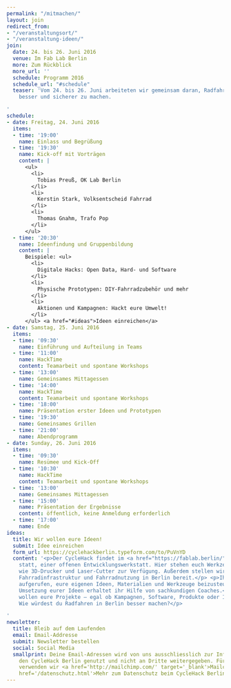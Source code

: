 ```yaml
---
permalink: "/mitmachen/"
layout: join
redirect_from:
- "/veranstaltungsort/"
- "/veranstaltung-ideen/"
join:
  date: 24. bis 26. Juni 2016
  venue: Im Fab Lab Berlin
  more: Zum Rückblick
  more_url: ''
  schedule: Programm 2016
  schedule_url: "#schedule"
  teaser: 'Vom 24. bis 26. Juni arbeiteten wir gemeinsam daran, Radfahren in der Berlin
    besser und sicherer zu machen.

'
schedule:
- date: Freitag, 24. Juni 2016
  items:
  - time: '19:00'
    name: Einlass und Begrüßung
  - time: '19:30'
    name: Kick-off mit Vorträgen
    content: |
      <ul>
        <li>
          Tobias Preuß, OK Lab Berlin
        </li>
        <li>
          Kerstin Stark, Volksentscheid Fahrrad
        </li>
        <li>
          Thomas Gnahm, Trafo Pop
        </li>
      </ul>
  - time: '20:30'
    name: Ideenfindung und Gruppenbildung
    content: |
      Beispiele: <ul>
        <li>
          Digitale Hacks: Open Data, Hard- und Software
        </li>
        <li>
          Physische Prototypen: DIY-Fahrradzubehör und mehr
        </li>
        <li>
          Aktionen und Kampagnen: Hackt eure Umwelt!
        </li>
      </ul> <a href="#ideas">Ideen einreichen</a>
- date: Samstag, 25. Juni 2016
  items:
  - time: '09:30'
    name: Einführung und Aufteilung in Teams
  - time: '11:00'
    name: HackTime
    content: Teamarbeit und spontane Workshops
  - time: '13:00'
    name: Gemeinsames Mittagessen
  - time: '14:00'
    name: HackTime
    content: Teamarbeit und spontane Workshops
  - time: '18:00'
    name: Präsentation erster Ideen und Prototypen
  - time: '19:30'
    name: Gemeinsames Grillen
  - time: '21:00'
    name: Abendprogramm
- date: Sunday, 26. Juni 2016
  items:
  - time: '09:30'
    name: Resümee und Kick-Off
  - time: '10:30'
    name: HackTime
    content: Teamarbeit und spontane Workshops
  - time: '13:00'
    name: Gemeinsames Mittagessen
  - time: '15:00'
    name: Präsentation der Ergebnisse
    content: öffentlich, keine Anmeldung erforderlich
  - time: '17:00'
    name: Ende
ideas:
  title: Wir wollen eure Ideen!
  submit: Idee einreichen
  form_url: https://cyclehackberlin.typeform.com/to/PuVnYD
  content: '<p>Der CycleHack findet im <a href="https://fablab.berlin/">Fab Lab Berlin</a>
    statt, einer offenen Entwicklungswerkstatt. Hier stehen euch Werkzeug und Geräte
    wie 3D-Drucker und Laser-Cutter zur Verfügung. Außerdem stellen wir Daten zur
    Fahrradinfrastruktur und Fahrradnutzung in Berlin bereit.</p> <p>Ihr seid dazu
    aufgerufen, eure eigenen Ideen, Materialien und Werkzeuge beizusteuern. Bei der
    Umsetzung eurer Ideen erhaltet ihr Hilfe von sachkundigen Coaches.</p> <p>Wir
    wollen eure Projekte – egal ob Kampagnen, Software, Produkte oder Ideen zur Fahrradinfastruktur.
    Wie würdest du Radfahren in Berlin besser machen?</p>

'
newsletter:
  title: Bleib auf dem Laufenden
  email: Email-Addresse
  submit: Newsletter bestellen
  social: Social Media
  smallprint: Deine Email-Adressen wird von uns ausschliesslich zur Information über
    den CycleHack Berlin genutzt und nicht an Dritte weitergegeben. Für diesen Verteiler
    verwenden wir <a href='http://mailchimp.com/' target='_blank'>Mailchimp</a>.<br/><a
    href='/datenschutz.html'>Mehr zum Datenschutz beim CycleHack Berlin</a>
---
```



